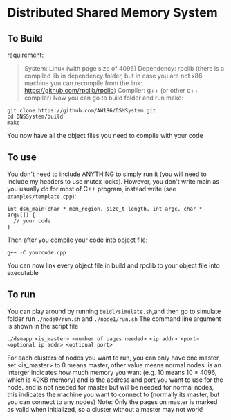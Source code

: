 # Distributed Shared Memory System
## To Build
requirement:
> System: Linux (with page size of 4096)
> Dependency: rpclib (there is a compiled lib in dependency folder, but in case you are not x86 machine you can recompile from the link: https://github.com/rpclib/rpclib)
> Compiler: g++ (or other c++ compiler)
Now you can go to build folder and run make:
```
git clone https://github.com/AW186/DSMSystem.git
cd DNSSystem/build
make
```
You now have all the object files you need to compile with your code
## To use
You don't need to include ANYTHING to simply run it (you will need to include my headers to use mutex locks). However, you don't write main as you usually do for most of C++ program, instead write (see `examples/template.cpp`):
```
int dsm_main(char * mem_region, size_t length, int argc, char * argv[]) {
  // your code
}
```
Then after you compile your code into object file:
```
g++ -C yourcode.cpp
```
You can now link every object file in build and rpclib to your object file into executable

## To run
You can play around by running `buidl/simulate.sh`,and then go to simulate folder run `./node0/run.sh` and `./node1/run.sh`
The command line argument is shown in the script file
```
./dsmapp <is_master> <number of pages needed> <ip addr> <port> <optional ip addr> <optional port>
```
For each clusters of nodes you want to run, you can only have one master, set <is_master> to 0 means master, other value means normal nodes. 
<Number of pages needed> is an interger indicates how much memory you want (e.g. 10 means 10 * 4096, which is 40KB memory)
<ip addr> and <port> is the address and port you want to use for the node.
<optional ip addr> and <optional port> is not needed for master but will be needed for normal nodes, this indicates the machine you want to connect to (normally its master, but you can connect to any nodes)
Note: Only the pages on master is marked as valid when initialized, so a cluster without a master may not work!
